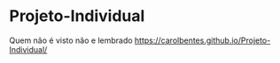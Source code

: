 # Projeto-Individual
Quem não é visto não e lembrado
 https://carolbentes.github.io/Projeto-Individual/
